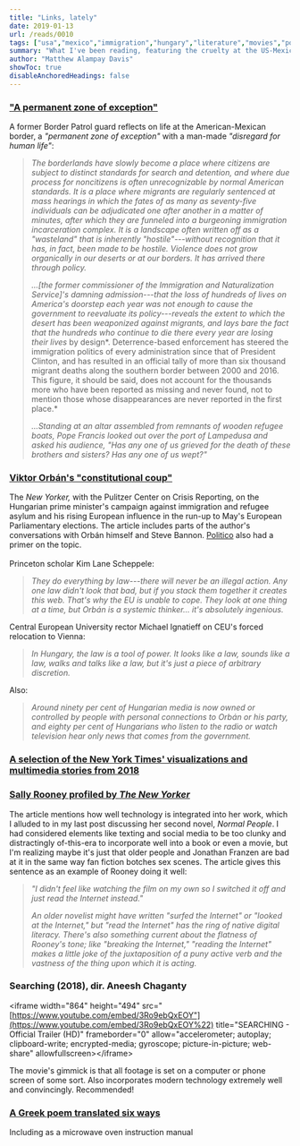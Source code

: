 ```yaml
---
title: "Links, lately"
date: 2019-01-13
url: /reads/0010
tags: ["usa","mexico","immigration","hungary","literature","movies","poetry","language"]
summary: "What I've been reading, featuring the cruelty at the US-Mexico border and Viktor Orbán's constitutional coup"
author: "Matthew Alampay Davis"
showToc: true
disableAnchoredHeadings: false
---
```


### ["A permanent zone of exception"](https://www.nybooks.com/articles/2019/01/17/has-any-one-of-us-wept/)

A former Border Patrol guard reflects on life at the American-Mexican
border, a *"permanent zone of exception"* with a man-made *"disregard
for human life"*:

> *The borderlands have slowly become a place where citizens are subject
> to distinct standards for search and detention, and where due process
> for noncitizens is often unrecognizable by normal American standards.
> It is a place where migrants are regularly sentenced at mass hearings
> in which the fates of as many as seventy-five individuals can be
> adjudicated one after another in a matter of minutes, after which they
> are funneled into a burgeoning immigration incarceration complex. It
> is a landscape often written off as a "wasteland" that is inherently
> "hostile"---without recognition that it has, in fact, been made to be
> hostile. Violence does not grow organically in our deserts or at our
> borders. It has arrived there through policy.*
>
> *...[the former commissioner of the Immigration and Naturalization
> Service]'s damning admission---that the loss of hundreds of lives on
> America's doorstep each year was not enough to cause the government to
> reevaluate its policy---reveals the extent to which the desert has
> been weaponized against migrants, and lays bare the fact that the
> hundreds who continue to die there every year are losing their lives*
> by design*. Deterrence-based enforcement has steered the immigration
> politics of every administration since that of President Clinton, and
> has resulted in an official tally of more than six thousand migrant
> deaths along the southern border between 2000 and 2016. This figure,
> it should be said, does not account for the thousands more who have
> been reported as missing and never found, not to mention those whose
> disappearances are never reported in the first place.*
>
> *...Standing at an altar assembled from remnants of wooden refugee
> boats, Pope Francis looked out over the port of Lampedusa and asked
> his audience, "Has any one of us grieved for the death of these
> brothers and sisters? Has any one of us wept?"*

### [Viktor Orbán's "constitutional coup"](https://www.newyorker.com/magazine/2019/01/14/viktor-orbans-far-right-vision-for-europe)

The *New Yorker,* with the Pulitzer Center on Crisis Reporting, on the
Hungarian prime minister's campaign against immigration and refugee
asylum and his rising European influence in the run-up to May's European
Parliamentary elections. The article includes parts of the author's
conversations with Orbán himself and Steve Bannon.
[Politico](https://www.politico.eu/newsletter/2019-european-election/politico-hungary-playbook-presented-by-the-european-gaming-and-betting-association-orbans-dreams-of-eu-domination-double-poll-whammy-protest-dangers/)
also had a primer on the topic.\
\
Princeton scholar Kim Lane Scheppele:

> *They do everything by law---there will never be an illegal action.
> Any one law didn't look that bad, but if you stack them together it
> creates this web. That's why the EU is unable to cope. They look at
> one thing at a time, but Orbán is a systemic thinker... it's
> absolutely ingenious.*

Central European University rector Michael Ignatieff on CEU's forced
relocation to Vienna:

> *In Hungary, the law is a tool of power. It looks like a law, sounds
> like a law, walks and talks like a law, but it's just a piece of
> arbitrary discretion.*

Also:

> *Around ninety per cent of Hungarian media is now owned or controlled
> by people with personal connections to Orbán or his party, and eighty
> per cent of Hungarians who listen to the radio or watch television
> hear only news that comes from the government.*

### [A selection of the New York Times' visualizations and multimedia stories from 2018](https://www.nytimes.com/interactive/2018/us/2018-year-in-graphics.html)

### [Sally Rooney profiled by *The New Yorker*](https://www.newyorker.com/magazine/2019/01/07/sally-rooney-gets-in-your-head)

The article mentions how well technology is integrated into her work,
which I alluded to in my last post discussing her second novel, *Normal
People*. I had considered elements like texting and social media to be
too clunky and distractingly of-this-era to incorporate well into a book
or even a movie, but I'm realizing maybe it's just that older people and
Jonathan Franzen are bad at it in the same way fan fiction botches sex
scenes. The article gives this sentence as an example of Rooney doing it
well:

> *"I didn't feel like watching the film on my own so I switched it off
> and just read the Internet instead."*
>
> *An older novelist might have written "surfed the Internet" or "looked
> at the Internet," but "read the Internet" has the ring of native
> digital literacy. There's also something current about the flatness of
> Rooney's tone; like "breaking the Internet," "reading the Internet"
> makes a little joke of the juxtaposition of a puny active verb and the
> vastness of the thing upon which it is acting.*

### Searching (2018), dir. Aneesh Chaganty

\<iframe width="864" height="494"
src="[https://www.youtube.com/embed/3Ro9ebQxEOY"](https://www.youtube.com/embed/3Ro9ebQxEOY%22)
title="SEARCHING - Official Trailer (HD)" frameborder="0"
allow="accelerometer; autoplay; clipboard-write; encrypted-media;
gyroscope; picture-in-picture; web-share" allowfullscreen\>\</iframe\>

The movie's gimmick is that all footage is set on a computer or phone
screen of some sort. Also incorporates modern technology extremely well
and convincingly. Recommended!

### [A Greek poem translated six ways](https://www.lrb.co.uk/v34/n21/anne-carson/a-fragment-of-ibykos-translated-six-ways)

Including as a microwave oven instruction manual

